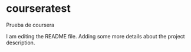 # courseratest
Prueba de coursera

I am editing the README file. Adding some more details about the project
description.
